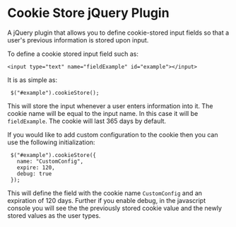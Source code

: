 # Cookie Store jQuery Plugin
A jQuery plugin that allows you to define cookie-stored input fields so that a user's previous information is stored upon input.

To define a cookie stored input field such as:
```
<input type="text" name="fieldExample" id="example"></input>
```
It is as simple as:
```
 $("#example").cookieStore();
 ```

This will store the input whenever a user enters information into it. The cookie name will be equal to the input name. In this case it will be `fieldExample`. The cookie will last 365 days by default.

If you would like to add custom configuration to the cookie then you can use the following initialization:
```
 $("#example").cookieStore({
   name: "CustomConfig",
   expire: 120,
   debug: true
 });
```
This will define the field with the cookie name `CustomConfig` and an expiration of 120 days. Further if you enable debug, in the javascript console you will see the the previously stored cookie value and the newly stored values as the user types.

